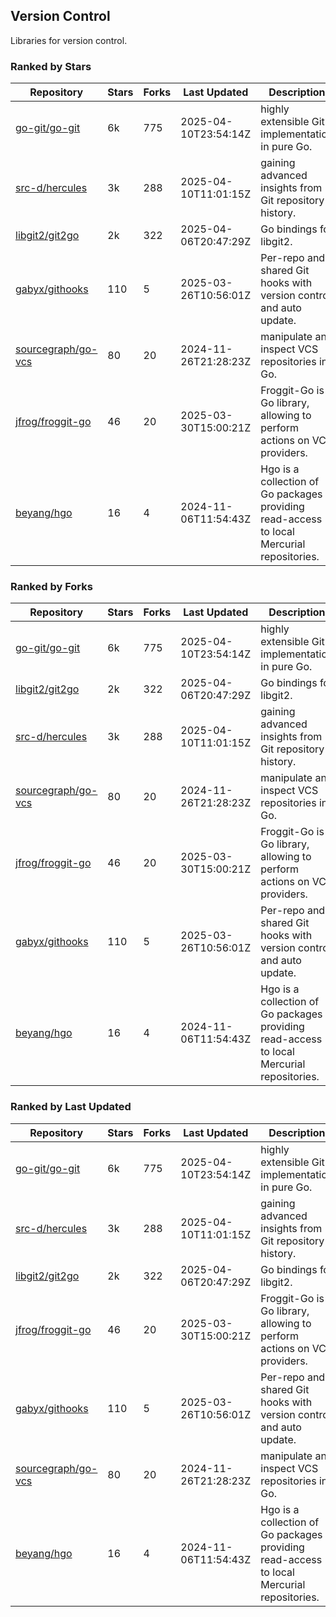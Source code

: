 ## Version Control

Libraries for version control.

### Ranked by Stars

| Repository | Stars | Forks | Last Updated | Description | 
|------------|-------|-------|--------------|-------------|
| [go-git/go-git](https://github.com/go-git/go-git) | 6k | 775 | 2025-04-10T23:54:14Z |  highly extensible Git implementation in pure Go. |
| [src-d/hercules](https://github.com/src-d/hercules) | 3k | 288 | 2025-04-10T11:01:15Z |  gaining advanced insights from Git repository history. |
| [libgit2/git2go](https://github.com/libgit2/git2go) | 2k | 322 | 2025-04-06T20:47:29Z |  Go bindings for libgit2. |
| [gabyx/githooks](https://github.com/gabyx/githooks) | 110 | 5 | 2025-03-26T10:56:01Z |  Per-repo and shared Git hooks with version control and auto update. |
| [sourcegraph/go-vcs](https://github.com/sourcegraph/go-vcs) | 80 | 20 | 2024-11-26T21:28:23Z |  manipulate and inspect VCS repositories in Go. |
| [jfrog/froggit-go](https://github.com/jfrog/froggit-go) | 46 | 20 | 2025-03-30T15:00:21Z |  Froggit-Go is a Go library, allowing to perform actions on VCS providers. |
| [beyang/hgo](https://github.com/beyang/hgo) | 16 | 4 | 2024-11-06T11:54:43Z |  Hgo is a collection of Go packages providing read-access to local Mercurial repositories. |

### Ranked by Forks

| Repository | Stars | Forks | Last Updated | Description | 
|------------|-------|-------|--------------|-------------|
| [go-git/go-git](https://github.com/go-git/go-git) | 6k | 775 | 2025-04-10T23:54:14Z |  highly extensible Git implementation in pure Go. |
| [libgit2/git2go](https://github.com/libgit2/git2go) | 2k | 322 | 2025-04-06T20:47:29Z |  Go bindings for libgit2. |
| [src-d/hercules](https://github.com/src-d/hercules) | 3k | 288 | 2025-04-10T11:01:15Z |  gaining advanced insights from Git repository history. |
| [sourcegraph/go-vcs](https://github.com/sourcegraph/go-vcs) | 80 | 20 | 2024-11-26T21:28:23Z |  manipulate and inspect VCS repositories in Go. |
| [jfrog/froggit-go](https://github.com/jfrog/froggit-go) | 46 | 20 | 2025-03-30T15:00:21Z |  Froggit-Go is a Go library, allowing to perform actions on VCS providers. |
| [gabyx/githooks](https://github.com/gabyx/githooks) | 110 | 5 | 2025-03-26T10:56:01Z |  Per-repo and shared Git hooks with version control and auto update. |
| [beyang/hgo](https://github.com/beyang/hgo) | 16 | 4 | 2024-11-06T11:54:43Z |  Hgo is a collection of Go packages providing read-access to local Mercurial repositories. |

### Ranked by Last Updated

| Repository | Stars | Forks | Last Updated | Description | 
|------------|-------|-------|--------------|-------------|
| [go-git/go-git](https://github.com/go-git/go-git) | 6k | 775 | 2025-04-10T23:54:14Z |  highly extensible Git implementation in pure Go. |
| [src-d/hercules](https://github.com/src-d/hercules) | 3k | 288 | 2025-04-10T11:01:15Z |  gaining advanced insights from Git repository history. |
| [libgit2/git2go](https://github.com/libgit2/git2go) | 2k | 322 | 2025-04-06T20:47:29Z |  Go bindings for libgit2. |
| [jfrog/froggit-go](https://github.com/jfrog/froggit-go) | 46 | 20 | 2025-03-30T15:00:21Z |  Froggit-Go is a Go library, allowing to perform actions on VCS providers. |
| [gabyx/githooks](https://github.com/gabyx/githooks) | 110 | 5 | 2025-03-26T10:56:01Z |  Per-repo and shared Git hooks with version control and auto update. |
| [sourcegraph/go-vcs](https://github.com/sourcegraph/go-vcs) | 80 | 20 | 2024-11-26T21:28:23Z |  manipulate and inspect VCS repositories in Go. |
| [beyang/hgo](https://github.com/beyang/hgo) | 16 | 4 | 2024-11-06T11:54:43Z |  Hgo is a collection of Go packages providing read-access to local Mercurial repositories. |

